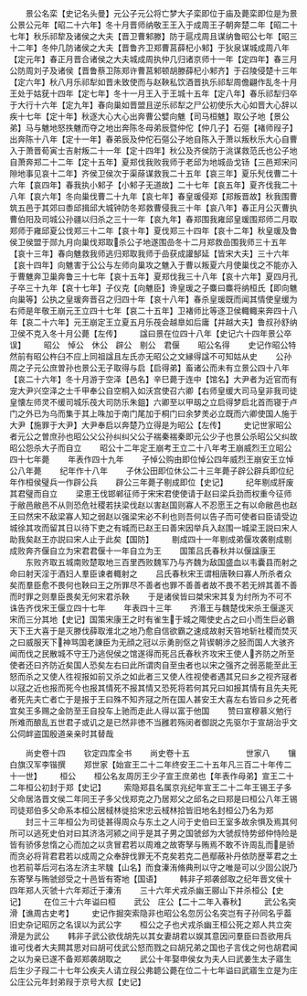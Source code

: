 <!-- { "loadSidebar": true } -->
　　景公名栾【史记名头曼】元公子元公将亡梦大子栾即位于庙及薨栾即位是为景公景公元年【昭二十六年】冬十月晋师纳敬王王入于成周王子朝奔楚二年【昭二十七年】秋乐祁犂及诸侯之大夫【晋卫曹邾滕】防于扈戍周且谋纳鲁昭公七年【昭三十二年】冬仲几防诸侯之大夫【晋鲁齐卫郑曹莒薛杞小邾】于狄泉谋城成周八年【定元年】春正月晋合诸侯之大夫城成周执仲几归诸京师十一年【定四年】春三月公防周刘子及诸侯【晋鲁蔡卫陈郑许曹莒邾顿胡滕薛杞小邾齐】于召陵侵楚十三年【定六年】秋八月乐祁犁如晋未致使而与赵鞅私饮酒晋执乐祁犁周儋翩作乱冬十月王处于姑莸十四年【定七年】冬十一月王入于王城十五年【定八年】春乐祁犁归卒于大行十六年【定九年】春向巢如晋盟且逆乐祁犁之尸公初使乐大心如晋大心辞以疾十七年【定十年】秋逐大心大心出奔曹公嬖向魋【司马桓魋】取公子地【景公弟】马与魋地怒抶魋而夺之地出奔陈冬母弟辰暨仲佗【仲几子】石彄【褚师叚子】出奔陈十八年【定十一年】春弟辰及仲佗石彄公子地自陈入于萧以叛秋乐大心自曹入于萧晋荀寅士吉射叛二十一年【定十四年】秋公及齐侯防于洮谋救范氏也公子地自萧奔郑二十二年【定十五年】夏郑伐我败我师于老邱为地城嵒戈钖【三邑郑宋问隙地事见哀十二年】齐侯卫侯次于渠蒢谋救我二十五年【哀三年】夏乐髠伐曹二十六年【哀四年】春我执小邾子【小邾子无道故】二十七年【哀五年】夏齐伐我二十八年【哀六年】冬向巢伐曹二十九年【哀七年】春皇瑗侵郑【郑叛晋故】秋我围曹筑五邑于其郊曰黍邱揖邱大城钟防冬郑救曹侵我三十年【哀八年】春正月公灭曹执曹伯阳及司城公孙疆以归杀之三十一年【哀九年】春郑围我雍邱皇瑗围郑师二月取郑师于雍邱夏公伐郑三十二年【哀十年】夏伐郑三十四年【哀十二年】秋皇瑗及鲁侯卫侯盟于郧九月向巢伐郑取杀公子地遂围嵒冬十二月郑救嵒围我师三十五年【哀十三年】春向魋救我师逃归郑取我师于嵒获成讙郜延【皆宋大夫】三十六年【哀十四年】向魋害于公公与左师向巢攻之魋入于曹以叛夏六月使巢伐之不能亦入于曹魋奔卫巢奔鲁三十七年【哀十五年】夏郑伐我三十八年【哀十六年】夏四月孔子卒三十九年【哀十七年】子仪克【向魋臣】谗皇瑗之子麋曰麋将纳桓氏【即向魋向巢等】公执之皇瑗奔晋召之归四十年【哀十八年】春杀皇瑗既而闻其情使皇缓为右师是年敬王崩元王立四十七年【哀二十五年】卫褚师比等逐卫侯輙輙来奔四十八年【哀二十六年】元王崩定王立夏五月乐茷会越臯如后庸【并越大夫】鲁叔孙舒纳卫侯不克入冬十月公薨【左传】
　　諡曰景在位四十八年【史记六十四年景公卒误】
　　昭公　悼公　休公　辟公　剔公　君偃
　　昭公名得
　　史记作昭公特然前有昭公杵臼不应上同祖諡且左氏亦无昭公之文縁得諡不可知姑从史
　　公孙周之子元公庶曽孙也景公无子取得与启【启得弟】畜诸公而未有立景公四十八年【哀二十六年】冬十月游于空泽【邑名】辛巳薨于连中【馆名】大尹者为近官而有宠大尹兴空泽之士千甲奉公自空桐入如沃宫使召六卿【右师皇缓大司马皇非我司徒皇懐左师灵不缓司城乐茷大司防乐朱鉏】六卿至以甲刼之立启得梦启北首而寝于卢门之外已为乌而集于其上咮加于南门尾加于桐门曰余梦羙必立既而六卿使国人施于大尹【施罪于大尹】大尹奉启以奔楚乃立得是为昭公【左传】
　　史记世家昭公者元公之曽庶孙也昭公父公孙纠纠父公子褍秦褍秦即元公少子也景公杀昭公父纠故昭公怨杀大子而自立
　　昭公十二年定王崩考王立二十八年考王崩威烈王立昭公四十七年薨
　　年表作四十九年
　　子悼公购由即位悼公四年威烈王崩安王立悼公八年薨
　　纪年作十八年
　　子休公田即位休公二十三年薨子辟公辟兵即位纪年作桓侯璧兵一作辟公兵
　　辟公三年薨子剔成即位【史记】
　　纪年剔成肝废其君璧而自立
　　梁恵王伐邯郸征师于宋宋君使使请于赵曰梁兵劲而权重今征师于敝邑敝邑不从则恐危社稷若扶梁伐赵以害赵国则寡人不忍愿王之有以命敝邑也赵王曰然宋不敌梁寡人知之弱赵以强梁宋必不利也则吾何以告子而可使者曰臣请受边城徐其攻而留其日以待下吏之有城而已赵王曰善宋因举兵入赵围一城梁王説曰宋人助我矣赵王亦説曰宋人止于此矣【国防】
　　剔成四十一年剔成弟偃攻袭剔成剔成败奔齐偃自立为宋君君偃十一年自立为王
　　国策吕氏春秋并以偃諡康王
　　东败齐取五城南败楚取地三百里西败魏军乃与齐魏为敌国盛血以韦囊县而射之命曰射天淫于酒妇人羣臣谏者輙射之
　　吕氏春秋宋王谓相唐鞅曰寡人所杀者众矣而羣臣愈不畏何也鞅曰王之所罪尽不善者也罪不善善者故不畏不若无辨其善不善而时罪之则羣臣畏矣无何宋君杀鞅
　　于是诸侯皆曰桀宋宋其复为纣所为不可不诛告齐伐宋王偃立四十七年
　　年表四十三年
　　齐湣王与魏楚伐宋杀王偃遂灭宋而三分其地【史记】国策宋康王之时有雀生于城之陬使史占之曰小而生巨必霸天下王大喜于是灭滕伐薛取淮北之地乃愈自信欲霸之速成故射天笞地斩社稷而焚灭之曰威服天下神骂国老諌臣为无顔之冠以示勇剖伛之背锲朝渉之胫而国人大骇齐闻而伐之民散城不守王乃逃倪侯之馆遂得而死吕氏春秋齐攻宋王使人齐防之所至使者还曰齐防近矣国人恐矣左右曰此所谓肉自至虫者也以宋之强齐之弱恶能至此王怒而杀之又使人徃视报如前又杀之如此者三又使人徃视使者遇其兄曰乡之视齐冦者以冦之近也报而死今也报其情死不报其情又恐死将若何其兄曰如报其情有且先夫死者死先夫亡者亡于是报于王曰殊不知齐冦之所在国人甚安王大喜左右皆曰乡之死者宜矣王多赐之金防至王自投车上驰而走此人得以富于他国
　　赞曰宣穆慕义勉行所难而酿乱五世君子或讥之是已然非徳不当雝若殇闵者御説之先驱尔于宣胡治乎文公伺衅盗国殷道亲亲时其替哉









　　尚史卷十四
　　钦定四库全书
　　尚史卷十五　　　　　　　世家八
　　镶白旗汉军李锴撰
　　郑世家【始宣王二十二年终安王二十五年凡三百二十年传二十一世】
　　桓公
　　桓公名友周厉王少子宣王庶弟也【年表作母弟】宣王二十二年桓公初封于郑【史记】
　　索隐郑县名属京兆纪年宣王二十二年王锡王子多父命居洛晋文侯二年同王子多父伐郑克之乃居郑父之邱名之曰郑是曰桓公八年王锡司徒郑伯多父命系本桓公居棫林徙拾宋忠云棫林拾皆旧地名封桓公乃名为郑
　　封三十三年桓公为司徒甚得周众与东土之人问于史伯曰王室多故余惧及焉其何所可以逃死史伯对曰其济洛河颍之间乎是其子男之国虢郐为大虢叔恃势郐仲恃险是皆有骄侈怠惰之心而加之以贪冒君若以周难之故寄孥与贿焉不敢不许周乱而是骄而贪必将背君君若以成周之众奉辞伐罪无不克矣若克二邑鄢蔽补丹依防歴莘君之土也若前莘后河右洛左济主芣騩【山名】而食溱洧脩典刑以守之唯是可以少固公説乃东寄孥与贿虢郐受之十邑皆有寄地【国语】
　　韩非子郑袭郐取之纪年晋文侯十四年郑人灭虢十六年郑迁于溱洧
　　三十六年犬戎杀幽王郦山下并杀桓公【史记】
　　在位三十六年谥曰桓
　　武公　庄公【二十二年入春秋】
　　武公名突滑【谯周古史考】
　　史记作掘突索隐非也昭公名忽厉公名突岂有子孙同名乎葢旧史杂记昭厉之名误以为武公字
　　桓公之子也犬戎杀幽王桓公死之郑人共立突滑是为武公
　　韩非子武公欲伐胡先以其女妻胡君以娱其意因问羣臣曰吾欲用兵谁可伐者大夫闗其思对曰胡可伐武公怒而戮之曰胡兄弟之国也子言伐之何也胡君闻之以为亲已遂不备郑郑袭胡取之
　　武公十年娶申侯女为夫人曰武姜生太子寤生后生少子叚二十七年公疾夫人请立叚公弗聼公薨在位二十七年谥曰武寤生立是为庄公庄公元年封弟叚于京号大叔【史记】
